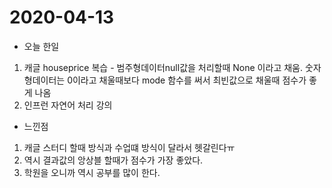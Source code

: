 # 2020-04-13
* 오늘 한일
1. 캐글 houseprice 복습 - 범주형데이터null값을 처리할때 None 이라고 채움. 숫자형데이터는 0이라고 채울때보다 mode 함수를 써서 최빈값으로 채울때 점수가 좋게 나옴
2. 인프런 자연어 처리 강의 



* 느낀점
1. 캐글 스터디 할때 방식과 수업떄 방식이 달라서 헷갈린다ㅠ
2. 역시 결과값의 앙상블 할때가 점수가 가장 좋았다.
3. 학원을 오니까 역시 공부를 많이 한다.
